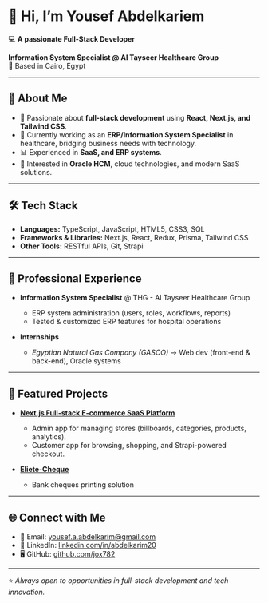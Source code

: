 # 👋 Hi, I’m Yousef Abdelkariem

💻 **A passionate Full-Stack Developer** 
 
**Information System Specialist @ Al Tayseer Healthcare Group**  
📍 Based in Cairo, Egypt  

---

## 🚀 About Me
- 🌟 Passionate about **full-stack development** using **React, Next.js, and Tailwind CSS**.  
- 🏥 Currently working as an **ERP/Information System Specialist** in healthcare, bridging business needs with technology.  
- 📊 Experienced in **SaaS, and ERP systems**.  
- 🎯 Interested in **Oracle HCM**, cloud technologies, and modern SaaS solutions.  

---

## 🛠️ Tech Stack
- **Languages:** TypeScript, JavaScript, HTML5, CSS3, SQL  
- **Frameworks & Libraries:** Next.js, React, Redux, Prisma, Tailwind CSS  
- **Other Tools:** RESTful APIs, Git, Strapi  

---

## 💼 Professional Experience
- **Information System Specialist** @ THG - Al Tayseer Healthcare Group  
  - ERP system administration (users, roles, workflows, reports)   
  - Tested & customized ERP features for hospital operations  

- **Internships**  
  - *Egyptian Natural Gas Company (GASCO)* → Web dev (front-end & back-end), Oracle systems  

---

## 📌 Featured Projects
- **[Next.js Full-stack E-commerce SaaS Platform](https://github.com/jox782/full-stack-ecommerce-cms-admin)**  
  - Admin app for managing stores (billboards, categories, products, analytics).  
  - Customer app for browsing, shopping, and Strapi-powered checkout.  

- **[Eliete-Cheque](https://github.com/jox782/trust-cheque)**  
  - Bank cheques printing solution  
  

---

## 🌐 Connect with Me
- 📩 Email: [yousef.a.abdelkarim@gmail.com](mailto:yousef.a.abdelkarim@gmail.com)  
- 💼 LinkedIn: [linkedin.com/in/abdelkarim20](https://linkedin.com/in/abdelkarim20)  
- 🖥️ GitHub: [github.com/jox782](https://github.com/jox782)  

---
⭐️ *Always open to opportunities in full-stack development and tech innovation.*

